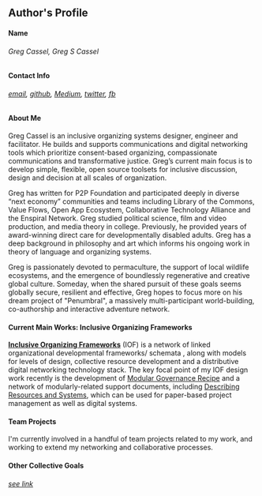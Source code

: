 ## Author's Profile 

#### Name
	
###### Greg Cassel, Greg S Cassel
	
#### Contact Info
	
###### *[email](mailto:greg.cass1@gmail.com), [github](https://github.com/gcassel), [Medium](https://medium.com/@gregcassel_21265), [twitter](https://twitter.com/gregsc1), [fb](https://www.facebook.com/gscassel)*

#### About Me
	
Greg Cassel is an inclusive organizing systems designer, engineer and facilitator.  He builds and supports communications and digital networking tools which prioritize consent-based organizing, compassionate communications and transformative justice.  Greg’s current main focus is to develop simple, flexible, open source toolsets for inclusive discussion, design and decision at all scales of organization.  

Greg has written for P2P Foundation and participated deeply in diverse “next economy” communities and teams including Library of the Commons, Value Flows, Open App Ecosystem, Collaborative Technology Alliance and the Enspiral Network.  Greg studied political science, film and video production, and media theory in college.  Previously, he provided years of award-winning direct care for developmentally disabled adults.  Greg has a deep background in philosophy and art which informs his ongoing work in theory of language and organizing systems.

Greg is passionately devoted to permaculture, the support of local wildlife ecosystems, and the emergence of boundlessly regenerative and creative global culture.  Someday, when the shared pursuit of these goals seems globally secure, resilient and effective, Greg hopes to focus more on his dream project of "Penumbral", a massively multi-participant world-building, co-authorship and interactive adventure network.
	
#### Current Main Works: Inclusive Organizing Frameworks

**[Inclusive Organizing Frameworks](https://docs.google.com/drawings/d/1-WFMRYdueSBba1atcohX0G585zj-gBNlBvZQBqnEmEs/edit?usp=sharing)** (IOF) is a network of linked organizational developmental frameworks/ schemata , along with models for levels of design, collective resource development and a distributive digital networking technology stack.  The key focal point of my IOF design work recently is the development of [Modular Governance Recipe](https://docs.google.com/document/d/17ssWfsuaKQkytdW1q83qKzEjxrY-BoreREch46JOMQY/edit?usp=sharing) and a network of modularly-related support documents, including [Describing Resources and Systems](https://docs.google.com/document/d/1ILVbleFo65PMaF6e4qg6c617BgzLX2bW4r_c3nDhwAU/edit?usp=sharing), which can be used for paper-based project management as well as digital systems.

#### Team Projects

I'm currently involved in a handful of team projects related to my work, and working to extend my networking and collaborative processes.

#### Other Collective Goals
###### *[see link](https://github.com/gcassel/Essays/blob/master/collective-goals.md)*






